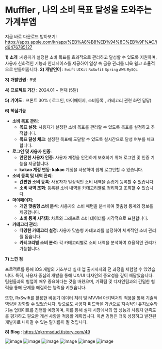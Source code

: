 # Muffler , 나의 소비 목표 달성을 도와주는 가계부앱

지금 바로 다운로드 받아보기!
https://apps.apple.com/kr/app/%EB%A8%B8%ED%94%8C%EB%9F%AC/id6476785127


**1) 소개** :사용자가 설정한 소비 목표를 효과적으로 관리하고 달성할 수 있도록 지원하며, 사용자 친화적인 기능과 인터페이스를 제공하여 일상 속 금융 관리를 더욱 쉽고 효율적으로 만들어줍니다.
**2) 개발언어** : `Swift` `UIKit` `RxSwfit` `Spring` `AWS` `MySQL`

**3) 개발인원** : 9명

**4) 프로젝트 기간** : 2024.01 ~ 현재 (5달)

**5) 기여도** :  프론트 30% ( 로그인, 마이페이지, 소비등록 , 카테고리 관련 화면 담당)

**6) 핵심기능**

- **소비 목표 관리**:
    - **목표 설정**: 사용자가 설정한 소비 목표를 관리할 수 있도록 목표를 설정하고 추적합니다.
    - **목표 달성 체크**: 설정한 목표에 도달할 수 있도록 실시간으로 달성 여부를 체크합니다.
- **로그인 및 사용자 인증**:
    - **안전한 사용자 인증**: 사용자 계정을 안전하게 보호하기 위해 로그인 및 인증 기능을 제공합니다.
    - **kakao 계정 연동**: **kakao** 계정을 사용하여 쉽게 로그인할 수 있습니다.
- **소비 등록 및 내역 관리**:
    - **간편한 소비 등록**: 사용자가 일상적인 소비 내역을 손쉽게 등록할 수 있습니다.
    - **소비 내역 조회**: 등록된 소비 내역을 카테고리별로 정리하고 조회할 수 있습니다.
- **마이페이지**:
    - **개인 맞춤형 소비 분석**: 사용자의 소비 패턴을 분석하여 맞춤형 통계와 정보를 제공합니다.
    - **소비 통계 시각화**: 차트와 그래프로 소비 데이터를 시각적으로 표현합니다.
- **카테고리 관리**:
    - **다양한 카테고리 설정**: 사용자 맞춤형 카테고리를 설정하여 체계적인 소비 관리를 돕습니다.
    - **카테고리별 소비 분석**: 각 카테고리별로 소비 내역을 분석하여 효율적인 관리가 가능합니다.

**7) 느낀 점**

프로젝트를 통해 iOS 개발의 기초부터 실제 앱 출시까지의 전 과정을 체험할 수 있었습니다. 특히, 사용자 중심의 개발을 통해 UX/UI 디자인의 중요성을 깊이 깨달았습니다. 팀원들과의 협업이 매우 중요하다는 것을 배웠으며, 기획팀 및 디자인팀과의 긴밀한 협력을 통해 문제를 해결하는 능력을 키웠습니다.

또한, RxSwift를 활용한 비동기 데이터 처리 및 MVVM 아키텍처의 적용을 통해 기술적 역량을 강화할 수 있었습니다. 앞으로도 사용자 피드백을 기반으로 지속적인 유지보수와 기능 업데이트를 진행할 예정이며, 이를 통해 실제 시장에서의 앱 성능과 사용자 만족도를 평가하고 필요한 개선 사항을 적용할 계획입니다. 이번 경험은 더욱 성장하고 발전된 개발자로 나아갈 수 있는 밑거름이 될 것입니다.

**8) Blog** : https://qkrrmsdud.tistory.com/49

![image](https://github.com/dsc-sookmyung/2023-In-Out-SolutionChallenge/assets/114843604/1690e117-be91-452d-9a53-10e4d4c6f428)
![image](https://github.com/dsc-sookmyung/2023-In-Out-SolutionChallenge/assets/114843604/55788ac2-236e-4810-a543-dc2a1cdeab6c)
![image](https://github.com/dsc-sookmyung/2023-In-Out-SolutionChallenge/assets/114843604/e1e5cf0a-e4a7-46a2-995d-91e2bc8d1935)
![image](https://github.com/dsc-sookmyung/2023-In-Out-SolutionChallenge/assets/114843604/85746448-97c0-44fa-a88a-e3269d42da44)
![image](https://github.com/dsc-sookmyung/2023-In-Out-SolutionChallenge/assets/114843604/44afbe3e-ac64-4241-9230-3d4c5bec7173)
![image](https://github.com/dsc-sookmyung/2023-In-Out-SolutionChallenge/assets/114843604/ff8f4ade-04bb-4a86-99e4-80bec78f5706)

